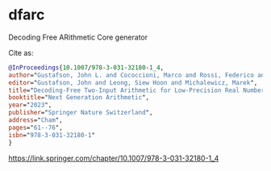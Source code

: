 # dfarc
Decoding Free ARithmetic Core generator

Cite as:

```bibtex
@InProceedings{10.1007/978-3-031-32180-1_4,
author="Gustafson, John L. and Cococcioni, Marco and Rossi, Federico and Ruffaldi, Emanuele and Saponara, Sergio",
editor="Gustafson, John and Leong, Siew Hoon and Michalewicz, Marek",
title="Decoding-Free Two-Input Arithmetic for Low-Precision Real Numbers",
booktitle="Next Generation Arithmetic",
year="2023",
publisher="Springer Nature Switzerland",
address="Cham",
pages="61--76",
isbn="978-3-031-32180-1"
}
``` 

https://link.springer.com/chapter/10.1007/978-3-031-32180-1_4
